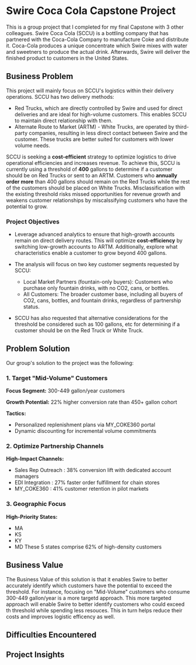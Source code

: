 # Swire Coca Cola Capstone Project
This is a group project that I completed for my final Capstone with 3 other colleagues. Swire Coca Cola (SCCU) is a bottling company that has partnered with the Coca-Cola Company to manufacture Coke and distribute it. Coca-Cola produces a unique concentrate which Swire mixes with water and sweetners to produce the actual drink. Afterwards, Swire will deliver the finished product to customers in the United States.

## Business Problem

This project will mainly focus on SCCU's logistics within their delivery operations. SCCU has two delivery methods:

- Red Trucks, which are directly controlled by Swire and used for direct deliveries and are ideal for high-volume customers. This enables SCCU to maintain direct relationship with them. 
- Alternate Route to Market (ARTM) - White Trucks, are operated by third-party companies, resulting in less direct contact between Swire and the customer. These trucks are better suited for customers with lower volume needs.

SCCU is seeking a **cost-efficient** strategy to optimize logistics to drive operational efficiencies and increases revenue. To achieve this, SCCU is currently using a threshold of **400** gallons to determine if a customer should be on Red Trucks or sent to an ARTM. Customers who **annually order more** than 400 gallons should remain on the Red Trucks while the rest of the customers should be placed on White Trucks. Misclassification with the existing threshold risks missed opportunities for revenue growth and weakens customer relationships by miscalssifying customers who have the potential to grow.

### Project Objectives
- Leverage advanced analytics to ensure that high-growth accounts remain on direct delivery routes. This will optimize **cost-efficiency** by switching low-growth accounts to ARTM. Additionally, explore what characteristics enable a customer to grow beyond 400 gallons.
  
- The analysis will focus on two key customer segments requested by SCCU:
  - Local Market Partners (fountain-only buyers): Customers who purchase only fountain drinks, with no CO2, cans, or bottles.
  - All Customers: The broader customer base, including all buyers of CO2, cans, bottles, and fountain drinks, regardless of partnership status.
 
- SCCU has also requested that alternative considerations for the threshold be considered such as 100 gallons, etc for determining if a customer should be on the Red Truck or White Truck.

## Problem Solution

Our group's solution to the project was the following: 

### 1. Target "Mid-Volume" Customers
**Focus Segment:** 300-449 gallon/year customers

**Growth Potential:** 22% higher conversion rate than 450+ gallon cohort

**Tactics:**
  - Personalized replenishment plans via MY_COKE360 portal
  - Dynamic discounting for incremental volume commitments

### 2. Optimize Partnership Channels
**High-Impact Channels:**
- Sales Rep Outreach : 38% conversion lift with dedicated account managers
- EDI Integration : 27% faster order fulfillment for chain stores
- MY_COKE360 : 41% customer retention in pilot markets

### 3. Geographic Focus
**High-Priority States:**
  - MA
  - KS
  - KY
  - MD
These 5 states comprise 62% of high-density customers

## Business Value

The Business Value of this solution is that it enables Swire to better accurately identify which customers have the potential to exceed the threshold. For instance, focusing on "Mid-Volume" customers who consume 300-449 gallon/year is a more targetd approach. This more targeted approach will enable Swire to better identify customers who could exceed th threshold while spending less resouces. This in turn helps reduce their costs and improves logistic efficency as well.

## Difficulties Encountered


## Project Insights
